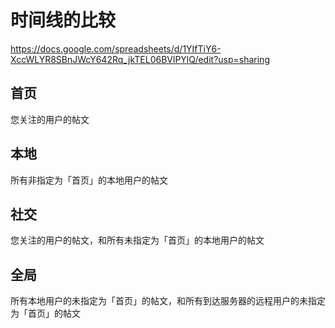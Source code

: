 # 时间线的比较

https://docs.google.com/spreadsheets/d/1YIfTiY6-XccWLYR8SBnJWcY642Rq_jkTEL06BVlPYlQ/edit?usp=sharing

## 首页
您关注的用户的帖文

## 本地
所有非指定为「首页」的本地用户的帖文

## 社交
您关注的用户的帖文，和所有未指定为「首页」的本地用户的帖文

## 全局
所有本地用户的未指定为「首页」的帖文，和所有到达服务器的远程用户的未指定为「首页」的帖文
